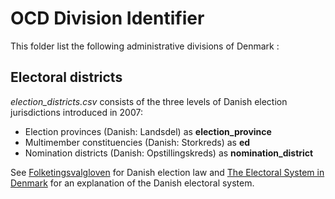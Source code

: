 # OCD Division Identifier

This folder list the following administrative divisions of Denmark :

## Electoral districts

*election_districts.csv* consists of the three levels of Danish election jurisdictions introduced in 2007:

* Election provinces (Danish: Landsdel) as **election_province**
* Multimember constituencies (Danish: Storkreds) as **ed**
* Nomination districts (Danish: Opstillingskreds) as **nomination_district**

See [Folketingsvalgloven](https://www.retsinformation.dk/eli/lta/2024/4#:~:text=Fortegnelse%20over%20Folketingets%20valgkredse) for Danish election law and [The Electoral System in Denmark](https://www.elections.im.dk/media/40794/the-electoral-system-in-denmark.pdf) for an explanation of the Danish electoral system.
